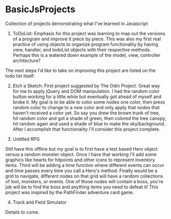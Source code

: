 # BasicJsProjects

Collection of projects demonstrating what I've learned in Javascript


1. ToDoList:
Emphasis for this project was learning to map out the versions of a program and improve it piece by piece. This was also my first real practice of using objects to organize program functionality by having view, handler, and todoList objects with their respective methods. Perhaps this is a watered down example of the model, view, controller architecture?

The next steps I'd like to take on improving this project are listed on the todo list itself.

2. Etch a Sketch:
First project suggested by The Odin Project. Great way for me to apply jQuery and DOM manipulation. I had the random color button working for a little while but eventually got ahead of myself and broke it. My goal is to be able to color some nodes one color, then press random color to change to a new color and only apply that nodes that haven't received a color yet. So say you drew the brown trunk of tree, hit random color and got a shade of green, then colored the tree canopy, hit random again and used a shade of blue to make the sky/background. After I accomplish that functionality I'll consider this project complete.

3. Untitled RPG

Still have this offline but my goal is to first have a text based Hero object versus a random monster object. Once I have that working I'll add some graphics like hearts for hitpoints and other icons to represent inventory items. Third will be adding a time function where different events can occur and time passes every time you call a Hero's method. Finally would be a grid to navigate, different nodes on that grid will have a random collections of loot, monsters, or events. One of those nodes will contain a boss, you're job will be to find the boss and anything items you need to defeat it! This project was inspired by the PathFinder adventure card game.

4. Track and Field Simulator

Details to come.
